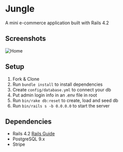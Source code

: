 # Jungle

A mini e-commerce application built with Rails 4.2

## Screenshots
![Home](/public/uploads/home.png)
## Setup

1. Fork & Clone
2. Run `bundle install` to install dependencies
3. Create `config/database.yml` to connect your db
4. Put admin login info in an .env file in root
5. Run `bin/rake db:reset` to create, load and seed db
6. Run `bin/rails s -b 0.0.0.0` to start the server

## Dependencies

* Rails 4.2 [Rails Guide](http://guides.rubyonrails.org/v4.2/)
* PostgreSQL 9.x
* Stripe
